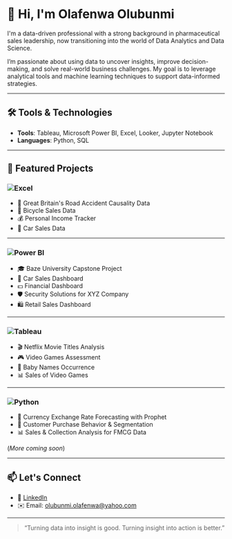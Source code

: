 # 👋 Hi, I'm Olafenwa Olubunmi

I'm a data-driven professional with a strong background in pharmaceutical sales leadership, now transitioning into the world of Data Analytics and Data Science.

I’m passionate about using data to uncover insights, improve decision-making, and solve real-world business challenges. My goal is to leverage analytical tools and machine learning techniques to support data-informed strategies.

---

## 🛠️ Tools & Technologies
- **Tools**: Tableau, Microsoft Power BI, Excel, Looker, Jupyter Notebook
- **Languages**: Python, SQL

---

## 📌 Featured Projects  

### ![Excel](https://img.shields.io/badge/Excel-217346?style=for-the-badge&logo=microsoft-excel&logoColor=white)  
- 🚦 Great Britain's Road Accident Causality Data  
- 🚴 Bicycle Sales Data  
- 💰 Personal Income Tracker  
- 🚗 Car Sales Data  

---

### ![Power BI](https://img.shields.io/badge/Power%20BI-F2C811?style=for-the-badge&logo=powerbi&logoColor=black)  
- 🎓 Baze University Capstone Project  
- 🚗 Car Sales Dashboard  
- 💵 Financial Dashboard  
- 🛡 Security Solutions for XYZ Company  
- 🛍 Retail Sales Dashboard  

---

### ![Tableau](https://img.shields.io/badge/Tableau-E97627?style=for-the-badge&logo=tableau&logoColor=white)  
- 🎬 Netflix Movie Titles Analysis  
- 🎮 Video Games Assessment  
- 👶 Baby Names Occurrence  
- 📊 Sales of Video Games  

---

### ![Python](https://img.shields.io/badge/Python-3776AB?style=for-the-badge&logo=python&logoColor=white)  
- 🔮 Currency Exchange Rate Forecasting with Prophet  
- 🛒 Customer Purchase Behavior & Segmentation  
- 📊 Sales & Collection Analysis for FMCG Data  

(*More coming soon*)

---

## 📫 Let's Connect
- 💼 [LinkedIn](https://www.linkedin.com/in/olubunmi-olafenwa-5309282b)
- ✉️ Email: olubunmi.olafenwa@yahoo.com

---

> “Turning data into insight is good. Turning insight into action is better.”
